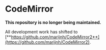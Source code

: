 # CodeMirror

**This repository is no longer being maintained.**

All development work has shifted to
[**https://github.com/marijnh/CodeMirror2**](https://github.com/marijnh/CodeMirror2).
